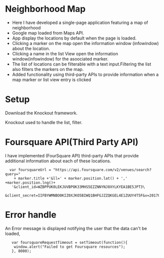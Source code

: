 # Neighborhood Map
  * Here I have developed a single-page application featuring a map of neighborhood
  * Google map loaded from Maps API.
  * App display the locations by default when the page is loaded.
  * Clicking a marker on the map open the information window (infowindow) about the location.
  * Clicking a name in the list View open the information window(infowindow) for the asoociated marker.
  * The list of locations can be filterable with a text input.Filtering the list also filters the markers on the map. 
  * Added functionality using third-party APIs to provide information when a map marker or list view entry is clicked 

# Setup
Download the Knockout framework. 

Knockout used to handle the list, filter.

# Foursquare API(Third Party API)
  I have implemented (FourSquare API) third-party APIs that provide additional information about each of these locations.
  
      var foursquareUrl = "https://api.foursquare.com/v2/venues/search?query="
        + marker.title +'&ll=' + marker.position.lat() + ',' +marker.position.lng()+
       '&client_id=WZBPPUK0LEKJUVBPOK33MHS5EZZNNYNJ0XYLKYEA1BE5JPT3\
        &client_secret=IIFBYWMNBO0KIZ0XJKO5BIWQ1BHFGJZZQKGEL4E1ZUUY4T5F&v=20170711';
  
# Error handle
  An Error message is displayed notifying the user that the data can't be loaded,  
  
       var foursquareRequestTimeout = setTimeout(function(){
        window.alert("Failed to get Foursquare resources");
       }, 8000);
